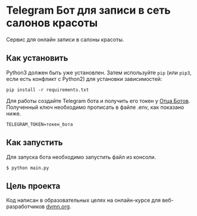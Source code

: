# Telegram Бот для записи в сеть салонов красоты
Сервис для онлайн записи в салоны красоты.

## Как установить
Python3 должен быть уже установлен.
Затем используйте `pip` (или `pip3`, если есть конфликт с Python2) для установки зависимостей:
```
pip install -r requirements.txt
```
Для работы создайте Telegram бота и получить его токен у [Отца Ботов](https://telegram.me/BotFather).<br/> 
Полученный ключ необходимо прописать в файле .env, как показано ниже.
```
TELEGRAM_TOKEN=токен_бота
```

## Как запустить
Для запуска бота необходимо запустить файл из консоли.
```
$ python main.py
```

## Цель проекта
Код написан в образовательных целях на онлайн-курсе для веб-разработчиков [dvmn.org](https://dvmn.org/).
